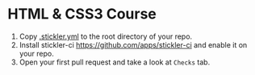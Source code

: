 # HTML & CSS3 Course

1. Copy [.stickler.yml](./.stickler.yml) to the root directory of your repo.
2. Install stickler-ci https://github.com/apps/stickler-ci and enable it on your repo.
3. Open your first pull request and take a look at `Checks` tab.
